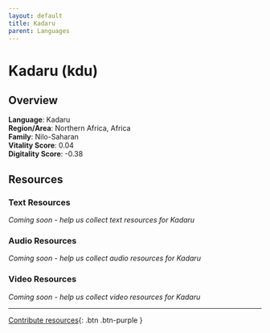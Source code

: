 ```yaml
---
layout: default
title: Kadaru
parent: Languages
---
```


# Kadaru (kdu)

## Overview

**Language**: Kadaru  
**Region/Area**: Northern Africa, Africa  
**Family**: Nilo-Saharan  
**Vitality Score**: 0.04  
**Digitality Score**: -0.38  

## Resources

### Text Resources
*Coming soon - help us collect text resources for Kadaru*

### Audio Resources
*Coming soon - help us collect audio resources for Kadaru*

### Video Resources
*Coming soon - help us collect video resources for Kadaru*

---

[Contribute resources](https://fairtrain.github.io/){: .btn .btn-purple }

